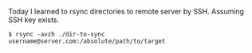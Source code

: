 Today I learned to rsync directories to remote server by SSH. Assuming SSH key exists.
```shell
$ rsync -avzh ./dir-to-sync username@server.com:/absolute/path/to/target
```
